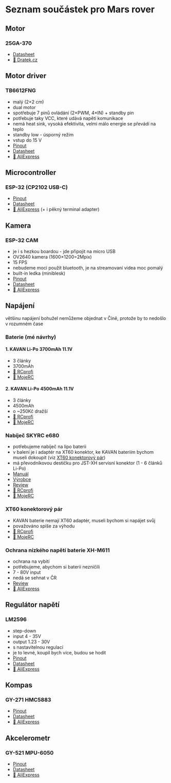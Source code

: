 # Seznam součástek pro Mars rover
## Motor
### 25GA-370
- [Datasheet](https://www.tronsunmotor.com/data/upload/file/201910/e78fcf93ed604a64c69852b5db49a03f.pdf)
- [🛒 Dratek.cz](https://dratek.cz/arduino/123005-motor-jga25-370-12v-130rpm-s-prevodovkou.html)

## Motor driver
### TB6612FNG
- malý (2×2 cm)
- dual motor
- spotřebuje 7 pinů ovládání (2×PWM, 4×IN) + standby pin
- potřebuje taky VCC, které udává napětí komunikace
- nemá heat sink, vysoká efektivita, velmi málo energie se převádí na teplo
- standby low - úsporný režim
- vstup do 15 V
- [Pinout](https://cdn.sparkfun.com/assets/parts/3/1/5/7/09457-04.jpg)
- [Datasheet](https://toshiba.semicon-storage.com/info/datasheet_en_20141001.pdf?did=10660)
- [🛒 AliExpress](https://www.aliexpress.com/item/32465698640.html)

## Microcontroller
### ESP-32 (CP2102 USB-C)
- [Pinout](https://docs.espressif.com/projects/esp-idf/en/latest/esp32/_images/esp32-devkitC-v4-pinout.png)
- [Datasheet](https://www.espressif.com/sites/default/files/documentation/esp32-wroom-32_datasheet_en.pdf)
- [🛒 AliExpress](https://www.aliexpress.com/item/4000090521976.html) (+ i pěkný terminal adapter)

## Kamera
### ESP-32 CAM
- je i s hezkou boardou - jde připojit na micro USB
- OV2640 kamera (1600×1200=2Mpix)
- 15 FPS
- nebudeme moci použít bluetooth, je na streamovaní videa moc pomalý
- built-in ledka (miniblesk)
- [Pinout](https://lastminuteengineers.com/wp-content/uploads/iot/ESP32-CAM-Pinout.png)
- [Datasheet](https://loboris.eu/ESP32/ESP32-CAM%20Product%20Specification.pdf)
- [🛒 AliExpress](https://www.aliexpress.com/item/1005003472117545.html)

## Napájení
většinu napájení bohužel nemůžeme objednat v Číně, protože by to nedošlo v rozumném čase 
### Baterie (mé návrhy)
<!-- https://www.rcprofi.cz/akumulatory-li-pol.html?orderby=0&cenado=5633&asistentatrib[160][1132]=1132&asistentatrib[161][1140]=1140&asistentatrib[161][1141]=1141&asistentatrib[199][2115]=2115 -->
#### 1. KAVAN Li-Po 3700mAh 11.1V
- 3 články
- 3700mAh
- [🛒 RCprofi](https://www.rcprofi.cz/kavan-li-po-3700mah-11-1v-40-80c-41-1wh)
- [🛒 MojeRC](https://www.mojerc.cz/144017/kavan-li-po-3700mah-11-1v-40-80c-41-1wh)
#### 2. KAVAN Li-Po 4500mAh 11.1V
- 3 články
- 4500mAh
- o ~250Kč dražší
- [🛒 RCprofi](https://www.rcprofi.cz/kavan-li-po-4500mah-11-1v-40-80c-50-0wh)
- [🛒 MojeRC](https://www.mojerc.cz/144019/kavan-li-po-4500mah-11-1v-40-80c-50-0wh)


### Nabíječ SKYRC e680
- potřebujeme nabíječ na lipo baterii
- v balení je i adaptér na XT60 konektor, ke KAVAN bateriím bychom museli dokoupit (viz [XT60 konektorový pár](#xt60-konektorový-pár))
- má převodníkovou destičku pro JST-XH servisní konektor (1 - 6 článků Li-Po)
- [Manuál](https://www.skyrc.com/download/e680_Instruction_Manual_EN_V1.30.pdf)
- [Výrobce](https://www.skyrc.com/Charger/e680)
- [Review](https://youtu.be/zIszpMdlm-I)
- [🛒 RCprofi](https://www.rcprofi.cz/sky-rc-e680-nabijec-80w)
- [🛒 MojeRC](https://www.mojerc.cz/137348/sky-rc-e680-nab%C3%ADje%C4%8D-80w)

### XT60 konektorový pár
- KAVAN baterie nemají XT60 adaptér, museli bychom si napájet svůj
- považováno spíše za výhodu
- [🛒 RCprofi](https://www.rcprofi.cz/xt60-konektor-1par)
- [🛒 MojeRC](https://aliexpress.com/item/1005005681985806.html)

### Ochrana nízkého napětí baterie XH-M611
- ochrana na vybití
- potřebujeme, abychom si baterii nezničili
- 7 - 80V input
- nedá se sehnat v ČR
- [Review](https://youtu.be/P2g-NxdF6d8)
- [🛒 AliExpress](https://www.aliexpress.com/item/1005005681985806.html)

## Regulátor napětí
### LM2596
- step-down
- input 4 - 35V
- output 1.23 - 30V
- s nastavitelnou regulací
- je to levné, koupil bych více, budou se hodit
- [Pinout](https://electrobes.com/wp-content/uploads/2019/05/pinout-of-lm2596-dc-dc-buck-converter-module-adjustable-power-supply-board-in-pakistan.webp)
- [Datasheet](https://www.ti.com/lit/ds/symlink/lm2596.pdf)
- [🛒 AliExpress](https://www.aliexpress.com/item/10000000656280.html)

## Kompas
### GY-271 HMC5883
- [Pinout](https://electropeak.com/learn/wp-content/uploads/2020/09/GY271-Arduino-Pinout.jpg)
- [Datasheet](https://cdn-shop.adafruit.com/datasheets/HMC5883L_3-Axis_Digital_Compass_IC.pdf)
- [🛒 AliExpress](https://www.aliexpress.com/item/1005002525957722.html)

## Akcelerometr
### GY-521 MPU-6050
- [Pinout](https://electropeak.com/learn/wp-content/uploads/2020/11/MPU6050-Pin.jpg)
- [Datasheet](https://invensense.tdk.com/wp-content/uploads/2015/02/MPU-6000-Datasheet1.pdf)
- [🛒 AliExpress](https://www.aliexpress.com/item/32340949017.html)